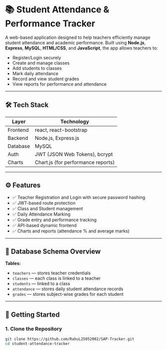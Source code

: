 
# 📚 Student Attendance & Performance Tracker

A web-based application designed to help teachers efficiently manage student attendance and academic performance. Built using **Node.js**, **Express**, **MySQL**, **HTML/CSS**, and **JavaScript**, the app allows teachers to:

- Register/Login securely
- Create and manage classes
- Add students to classes
- Mark daily attendance
- Record and view student grades
- View reports for performance and attendance

---

## 🛠️ Tech Stack

| Layer       | Technology                  |
|-------------|-----------------------------|
| Frontend    | react, react-bootstrap      |
| Backend     | Node.js, Express.js         |
| Database    | MySQL                       |
| Auth        | JWT (JSON Web Tokens), bcrypt |
| Charts      | Chart.js (for performance reports) |

---

## ⚙️ Features

- ✅ Teacher Registration and Login with secure password hashing
- ✅ JWT-based route protection
- ✅ Class and Student management
- ✅ Daily Attendance Marking
- ✅ Grade entry and performance tracking
- ✅ API-based dynamic frontend
- ✅ Charts and reports (attendance % and average marks)

---

## 🧱 Database Schema Overview

**Tables:**
- `teachers` — stores teacher credentials
- `classes` — each class is linked to a teacher
- `students` — linked to a class
- `attendance` — stores daily student attendance records
- `grades` — stores subject-wise grades for each student


---

## 🚀 Getting Started

### 1. Clone the Repository

```bash
git clone https://github.com/RahuL25052002/SAP-Tracker.git
cd student-attendance-tracker
